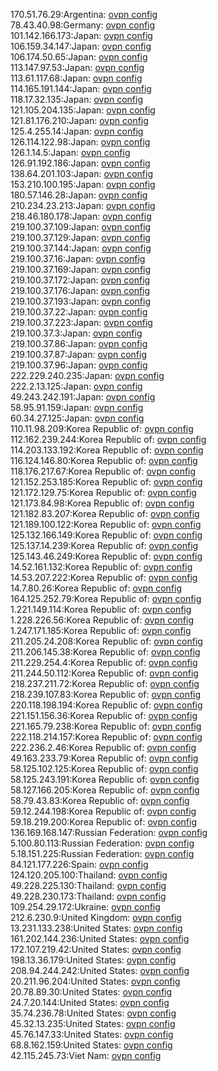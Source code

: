 170.51.76.29:Argentina: [ovpn config](vpn/170_51_76_29.ovpn)  
78.43.40.98:Germany: [ovpn config](vpn/78_43_40_98.ovpn)  
101.142.166.173:Japan: [ovpn config](vpn/101_142_166_173.ovpn)  
106.159.34.147:Japan: [ovpn config](vpn/106_159_34_147.ovpn)  
106.174.50.65:Japan: [ovpn config](vpn/106_174_50_65.ovpn)  
113.147.97.53:Japan: [ovpn config](vpn/113_147_97_53.ovpn)  
113.61.117.68:Japan: [ovpn config](vpn/113_61_117_68.ovpn)  
114.165.191.144:Japan: [ovpn config](vpn/114_165_191_144.ovpn)  
118.17.32.135:Japan: [ovpn config](vpn/118_17_32_135.ovpn)  
121.105.204.135:Japan: [ovpn config](vpn/121_105_204_135.ovpn)  
121.81.176.210:Japan: [ovpn config](vpn/121_81_176_210.ovpn)  
125.4.255.14:Japan: [ovpn config](vpn/125_4_255_14.ovpn)  
126.114.122.98:Japan: [ovpn config](vpn/126_114_122_98.ovpn)  
126.1.14.5:Japan: [ovpn config](vpn/126_1_14_5.ovpn)  
126.91.192.186:Japan: [ovpn config](vpn/126_91_192_186.ovpn)  
138.64.201.103:Japan: [ovpn config](vpn/138_64_201_103.ovpn)  
153.210.100.195:Japan: [ovpn config](vpn/153_210_100_195.ovpn)  
180.57.146.28:Japan: [ovpn config](vpn/180_57_146_28.ovpn)  
210.234.23.213:Japan: [ovpn config](vpn/210_234_23_213.ovpn)  
218.46.180.178:Japan: [ovpn config](vpn/218_46_180_178.ovpn)  
219.100.37.109:Japan: [ovpn config](vpn/219_100_37_109.ovpn)  
219.100.37.129:Japan: [ovpn config](vpn/219_100_37_129.ovpn)  
219.100.37.144:Japan: [ovpn config](vpn/219_100_37_144.ovpn)  
219.100.37.16:Japan: [ovpn config](vpn/219_100_37_16.ovpn)  
219.100.37.169:Japan: [ovpn config](vpn/219_100_37_169.ovpn)  
219.100.37.172:Japan: [ovpn config](vpn/219_100_37_172.ovpn)  
219.100.37.176:Japan: [ovpn config](vpn/219_100_37_176.ovpn)  
219.100.37.193:Japan: [ovpn config](vpn/219_100_37_193.ovpn)  
219.100.37.22:Japan: [ovpn config](vpn/219_100_37_22.ovpn)  
219.100.37.223:Japan: [ovpn config](vpn/219_100_37_223.ovpn)  
219.100.37.3:Japan: [ovpn config](vpn/219_100_37_3.ovpn)  
219.100.37.86:Japan: [ovpn config](vpn/219_100_37_86.ovpn)  
219.100.37.87:Japan: [ovpn config](vpn/219_100_37_87.ovpn)  
219.100.37.96:Japan: [ovpn config](vpn/219_100_37_96.ovpn)  
222.229.240.235:Japan: [ovpn config](vpn/222_229_240_235.ovpn)  
222.2.13.125:Japan: [ovpn config](vpn/222_2_13_125.ovpn)  
49.243.242.191:Japan: [ovpn config](vpn/49_243_242_191.ovpn)  
58.95.91.159:Japan: [ovpn config](vpn/58_95_91_159.ovpn)  
60.34.27.125:Japan: [ovpn config](vpn/60_34_27_125.ovpn)  
110.11.98.209:Korea Republic of: [ovpn config](vpn/110_11_98_209.ovpn)  
112.162.239.244:Korea Republic of: [ovpn config](vpn/112_162_239_244.ovpn)  
114.203.133.192:Korea Republic of: [ovpn config](vpn/114_203_133_192.ovpn)  
116.124.146.80:Korea Republic of: [ovpn config](vpn/116_124_146_80.ovpn)  
118.176.217.67:Korea Republic of: [ovpn config](vpn/118_176_217_67.ovpn)  
121.152.253.185:Korea Republic of: [ovpn config](vpn/121_152_253_185.ovpn)  
121.172.129.75:Korea Republic of: [ovpn config](vpn/121_172_129_75.ovpn)  
121.173.84.98:Korea Republic of: [ovpn config](vpn/121_173_84_98.ovpn)  
121.182.83.207:Korea Republic of: [ovpn config](vpn/121_182_83_207.ovpn)  
121.189.100.122:Korea Republic of: [ovpn config](vpn/121_189_100_122.ovpn)  
125.132.166.149:Korea Republic of: [ovpn config](vpn/125_132_166_149.ovpn)  
125.137.14.239:Korea Republic of: [ovpn config](vpn/125_137_14_239.ovpn)  
125.143.46.249:Korea Republic of: [ovpn config](vpn/125_143_46_249.ovpn)  
14.52.161.132:Korea Republic of: [ovpn config](vpn/14_52_161_132.ovpn)  
14.53.207.222:Korea Republic of: [ovpn config](vpn/14_53_207_222.ovpn)  
14.7.80.26:Korea Republic of: [ovpn config](vpn/14_7_80_26.ovpn)  
164.125.252.79:Korea Republic of: [ovpn config](vpn/164_125_252_79.ovpn)  
1.221.149.114:Korea Republic of: [ovpn config](vpn/1_221_149_114.ovpn)  
1.228.226.56:Korea Republic of: [ovpn config](vpn/1_228_226_56.ovpn)  
1.247.171.185:Korea Republic of: [ovpn config](vpn/1_247_171_185.ovpn)  
211.205.24.208:Korea Republic of: [ovpn config](vpn/211_205_24_208.ovpn)  
211.206.145.38:Korea Republic of: [ovpn config](vpn/211_206_145_38.ovpn)  
211.229.254.4:Korea Republic of: [ovpn config](vpn/211_229_254_4.ovpn)  
211.244.50.112:Korea Republic of: [ovpn config](vpn/211_244_50_112.ovpn)  
218.237.211.72:Korea Republic of: [ovpn config](vpn/218_237_211_72.ovpn)  
218.239.107.83:Korea Republic of: [ovpn config](vpn/218_239_107_83.ovpn)  
220.118.198.194:Korea Republic of: [ovpn config](vpn/220_118_198_194.ovpn)  
221.151.156.36:Korea Republic of: [ovpn config](vpn/221_151_156_36.ovpn)  
221.165.79.238:Korea Republic of: [ovpn config](vpn/221_165_79_238.ovpn)  
222.118.214.157:Korea Republic of: [ovpn config](vpn/222_118_214_157.ovpn)  
222.236.2.46:Korea Republic of: [ovpn config](vpn/222_236_2_46.ovpn)  
49.163.233.79:Korea Republic of: [ovpn config](vpn/49_163_233_79.ovpn)  
58.125.102.125:Korea Republic of: [ovpn config](vpn/58_125_102_125.ovpn)  
58.125.243.191:Korea Republic of: [ovpn config](vpn/58_125_243_191.ovpn)  
58.127.166.205:Korea Republic of: [ovpn config](vpn/58_127_166_205.ovpn)  
58.79.43.83:Korea Republic of: [ovpn config](vpn/58_79_43_83.ovpn)  
59.12.244.198:Korea Republic of: [ovpn config](vpn/59_12_244_198.ovpn)  
59.18.219.200:Korea Republic of: [ovpn config](vpn/59_18_219_200.ovpn)  
136.169.168.147:Russian Federation: [ovpn config](vpn/136_169_168_147.ovpn)  
5.100.80.113:Russian Federation: [ovpn config](vpn/5_100_80_113.ovpn)  
5.18.151.225:Russian Federation: [ovpn config](vpn/5_18_151_225.ovpn)  
84.121.177.226:Spain: [ovpn config](vpn/84_121_177_226.ovpn)  
124.120.205.100:Thailand: [ovpn config](vpn/124_120_205_100.ovpn)  
49.228.225.130:Thailand: [ovpn config](vpn/49_228_225_130.ovpn)  
49.228.230.173:Thailand: [ovpn config](vpn/49_228_230_173.ovpn)  
109.254.29.172:Ukraine: [ovpn config](vpn/109_254_29_172.ovpn)  
212.6.230.9:United Kingdom: [ovpn config](vpn/212_6_230_9.ovpn)  
13.231.133.238:United States: [ovpn config](vpn/13_231_133_238.ovpn)  
161.202.144.236:United States: [ovpn config](vpn/161_202_144_236.ovpn)  
172.107.219.42:United States: [ovpn config](vpn/172_107_219_42.ovpn)  
198.13.36.179:United States: [ovpn config](vpn/198_13_36_179.ovpn)  
208.94.244.242:United States: [ovpn config](vpn/208_94_244_242.ovpn)  
20.211.96.204:United States: [ovpn config](vpn/20_211_96_204.ovpn)  
20.78.89.30:United States: [ovpn config](vpn/20_78_89_30.ovpn)  
24.7.20.144:United States: [ovpn config](vpn/24_7_20_144.ovpn)  
35.74.236.78:United States: [ovpn config](vpn/35_74_236_78.ovpn)  
45.32.13.235:United States: [ovpn config](vpn/45_32_13_235.ovpn)  
45.76.147.33:United States: [ovpn config](vpn/45_76_147_33.ovpn)  
68.8.162.159:United States: [ovpn config](vpn/68_8_162_159.ovpn)  
42.115.245.73:Viet Nam: [ovpn config](vpn/42_115_245_73.ovpn)  
